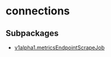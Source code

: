 # connections



## Subpackages

* [v1alpha1.metricsEndpointScrapeJob](v1alpha1/metricsEndpointScrapeJob.md)
